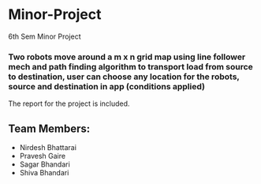 # Minor-Project
6th Sem Minor Project

### Two robots move around a m x n grid map using line follower mech and path finding algorithm to transport load from source to destination, user can choose any location for the robots, source and destination in app (conditions applied)

The report for the project is included.

## Team Members:
* Nirdesh Bhattarai
* Pravesh Gaire
* Sagar Bhandari
* Shiva Bhandari
